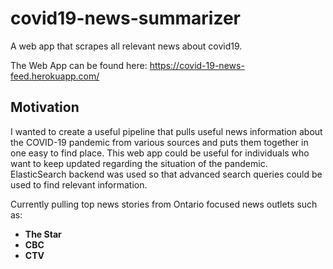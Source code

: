 # covid19-news-summarizer
A web app that scrapes all relevant news about covid19.

The Web App can be found here: https://covid-19-news-feed.herokuapp.com/

## Motivation
I wanted to create a useful pipeline that pulls useful news information about the COVID-19 pandemic from various sources and puts them together in one easy to find place. This web app could be useful for individuals who want to keep updated regarding the situation of the pandemic. ElasticSearch backend was used so that advanced search queries could be used to find relevant information.

Currently pulling top news stories from Ontario focused news outlets such as: 
- **The Star**
- **CBC**
- **CTV**
